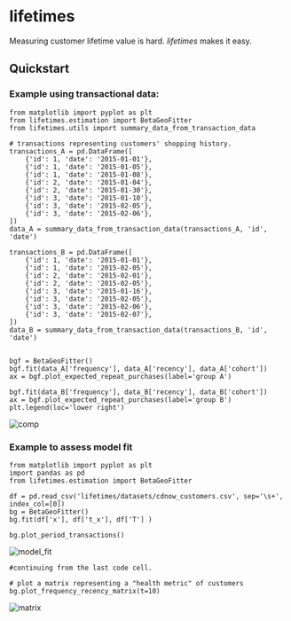 lifetimes
======================

Measuring customer lifetime value is hard. *lifetimes* makes it easy. 

## Quickstart
    
### Example using transactional data:

    from matplotlib import pyplot as plt
    from lifetimes.estimation import BetaGeoFitter
    from lifetimes.utils import summary_data_from_transaction_data

    # transactions representing customers' shopping history.
    transactions_A = pd.DataFrame([
        {'id': 1, 'date': '2015-01-01'},
        {'id': 1, 'date': '2015-01-05'},
        {'id': 1, 'date': '2015-01-08'},
        {'id': 2, 'date': '2015-01-04'},
        {'id': 2, 'date': '2015-01-30'},
        {'id': 3, 'date': '2015-01-10'},
        {'id': 3, 'date': '2015-02-05'},
        {'id': 3, 'date': '2015-02-06'},
    ])
    data_A = summary_data_from_transaction_data(transactions_A, 'id', 'date')

    transactions_B = pd.DataFrame([
        {'id': 1, 'date': '2015-01-01'},
        {'id': 1, 'date': '2015-02-05'},
        {'id': 2, 'date': '2015-02-01'},
        {'id': 2, 'date': '2015-02-05'},
        {'id': 3, 'date': '2015-01-16'},
        {'id': 3, 'date': '2015-02-05'},
        {'id': 3, 'date': '2015-02-06'},
        {'id': 3, 'date': '2015-02-07'},
    ])
    data_B = summary_data_from_transaction_data(transactions_B, 'id', 'date')


    bgf = BetaGeoFitter()
    bgf.fit(data_A['frequency'], data_A['recency'], data_A['cohort'])
    ax = bgf.plot_expected_repeat_purchases(label='group A')

    bgf.fit(data_B['frequency'], data_B['recency'], data_B['cohort'])
    ax = bgf.plot_expected_repeat_purchases(label='group B')
    plt.legend(loc='lower right')


![comp](http://imgur.com/l73FMmbl.png)


### Example to assess model fit

    from matplotlib import pyplot as plt
    import pandas as pd
    from lifetimes.estimation import BetaGeoFitter

    df = pd.read_csv('lifetimes/datasets/cdnow_customers.csv', sep='\s+', index_col=[0])
    bg = BetaGeoFitter()
    bg.fit(df['x'], df['t_x'], df['T'] )

    bg.plot_period_transactions()

![model_fit](http://imgur.com/gcf4Alsl.png)

    #continuing from the last code cell.

    # plot a matrix representing a "health metric" of customers
    bg.plot_frequency_recency_matrix(t=10)


![matrix](http://i.imgur.com/UDQ0oMdl.png)


